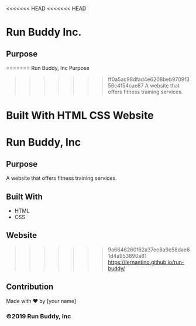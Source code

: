 <<<<<<< HEAD
<<<<<<< HEAD
# Run Buddy Inc.

## Purpose
=======
Run Buddy, Inc
Purpose
>>>>>>> ff0a5ac98dfad4e6208beb9709f356c4f54cae87
A website that offers fitness training services.

Built With
HTML
CSS
Website
=======
# Run Buddy, Inc

## Purpose
A website that offers fitness training services. 

## Built With
* HTML
* CSS

## Website
>>>>>>> 9a6646260f62a37ee8a9c58dae61d4a953890a81
https://lernantino.github.io/run-buddy/

## Contribution
Made with ❤️ by [your name]

### ©️2019 Run Buddy, Inc 
